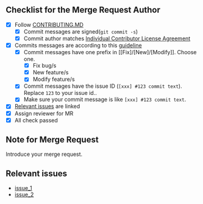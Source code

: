 ## Checklist for the Merge Request Author

- [x] Follow [CONTRIBUTING.MD](https://partner-gitlab.mioffice.cn/cyberdog/athena_cyberdog/-/blob/master/CONTRIBUTING.md)
  - [x] Commit messages are signed(`git commit -s`)
  - [x] Commit author matches [Individual Contributor License Agreement](https://cdn.cnbj2m.fds.api.mi-img.com/cyberdog-package/packages/doc_materials/cla_zh_en.pdf)
- [x] Commits messages are according to this [guideline](https://tbaggery.com/2008/04/19/a-note-about-git-commit-messages.html)
  - [x] Commit messages have one prefix in [[Fix]/[New]/[Modify]]. Choose one.
    - [x] Fix bug/s
    - [x] New feature/s
    - [x] Modify feature/s
  - [x] Commit messages have the issue ID (`[xxx] #123 commit text`). Replace `123` to your issue id..
  - [x] Make sure your commit message is like `[xxx] #123 commit text`.
- [x] [Relevant issues](#relevant-issues) are linked
- [x] Assign reviewer for MR
- [x] All check passed

## Note for Merge Request

Introduce your merge request.

## Relevant issues

- [issue_1](url_to_issue_1)
- [issue_2](url_to_issue_2)
